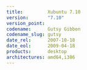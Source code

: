 ```yaml
---
title:         Xubuntu 7.10
version:       "7.10"
version_point:
codename:      Gutsy Gibbon
codename_slug: gutsy
date_rel:      2007-10-18
date_eol:      2009-04-18
products:      desktop
architectures: amd64,i386
---
```

